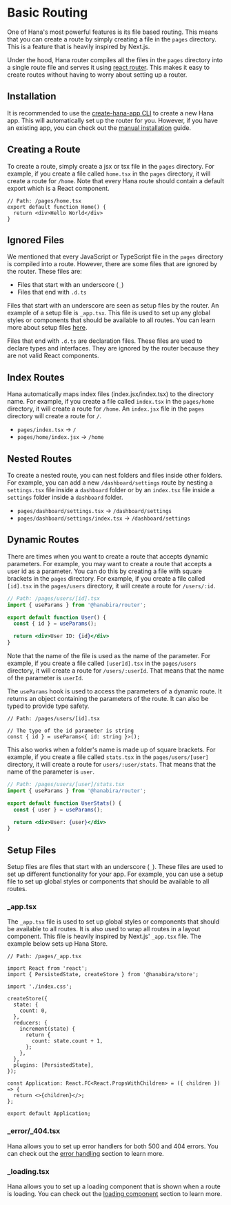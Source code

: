 <!-- markdownlint-disable no-inline-html -->
# Basic Routing

<!-- <script setup>
import VideoDocs from '/@theme/components/VideoDocs.vue'
</script> -->

One of Hana's most powerful features is its file based routing. This means that you can create a route by simply creating a file in the `pages` directory. This is a feature that is heavily inspired by Next.js.

Under the hood, Hana router compiles all the files in the `pages` directory into a single route file and serves it using [react router](https://reactrouter.com/). This makes it easy to create routes without having to worry about setting up a router.

## Installation

It is recommended to use the [create-hana-app CLI](/docs/cli/) to create a new Hana app. This will automatically set up the router for you. However, if you have an existing app, you can check out the [manual installation](/docs/introduction/installation.html#manual-setup) guide.

## Creating a Route

To create a route, simply create a jsx or tsx file in the `pages` directory. For example, if you create a file called `home.tsx` in the `pages` directory, it will create a route for `/home`. Note that every Hana route should contain a default export which is a React component.

```tsx
// Path: /pages/home.tsx
export default function Home() {
  return <div>Hello World</div>
}
```

## Ignored Files

We mentioned that every JavaScript or TypeScript file in the `pages` directory is compiled into a route. However, there are some files that are ignored by the router. These files are:

- Files that start with an underscore (`_`)
- Files that end with `.d.ts`

Files that start with an underscore are seen as setup files by the router. An example of a setup file is `_app.tsx`. This file is used to set up any global styles or components that should be available to all routes. You can learn more about setup files [here](/docs/routing/#setup-files).

Files that end with `.d.ts` are declaration files. These files are used to declare types and interfaces. They are ignored by the router because they are not valid React components.

## Index Routes

Hana automatically maps index files (index.jsx/index.tsx) to the directory name. For example, if you create a file called `index.tsx` in the `pages/home` directory, it will create a route for `/home`. An `index.jsx` file in the `pages` directory will create a route for `/`.

- `pages/index.tsx` -> `/`
- `pages/home/index.jsx` -> `/home`

## Nested Routes

To create a nested route, you can nest folders and files inside other folders. For example, you can add a new `/dashboard/settings` route by nesting a `settings.tsx` file inside a `dashboard` folder or by an `index.tsx` file inside a `settings` folder inside a `dashboard` folder.

- `pages/dashboard/settings.tsx` -> `/dashboard/settings`
- `pages/dashboard/settings/index.tsx` -> `/dashboard/settings`

## Dynamic Routes

There are times when you want to create a route that accepts dynamic parameters. For example, you may want to create a route that accepts a user id as a parameter. You can do this by creating a file with square brackets in the `pages` directory. For example, if you create a file called `[id].tsx` in the `pages/users` directory, it will create a route for `/users/:id`.

```jsx
// Path: /pages/users/[id].tsx
import { useParams } from '@hanabira/router';

export default function User() {
  const { id } = useParams();

  return <div>User ID: {id}</div>
}
```

Note that the name of the file is used as the name of the parameter. For example, if you create a file called `[userId].tsx` in the `pages/users` directory, it will create a route for `/users/:userId`. That means that the name of the parameter is `userId`.

The `useParams` hook is used to access the parameters of a dynamic route. It returns an object containing the parameters of the route. It can also be typed to provide type safety.

```tsx
// Path: /pages/users/[id].tsx

// The type of the id parameter is string
const { id } = useParams<{ id: string }>();
```

This also works when a folder's name is made up of square brackets. For example, if you create a file called `stats.tsx` in the `pages/users/[user]` directory, it will create a route for `users/:user/stats`. That means that the name of the parameter is `user`.

```jsx
// Path: /pages/users/[user]/stats.tsx
import { useParams } from '@hanabira/router';

export default function UserStats() {
  const { user } = useParams();

  return <div>User: {user}</div>
}
```

## Setup Files

Setup files are files that start with an underscore (`_`). These files are used to set up different functionality for your app. For example, you can use a setup file to set up global styles or components that should be available to all routes.

### _app.tsx

The `_app.tsx` file is used to set up global styles or components that should be available to all routes. It is also used to wrap all routes in a layout component. This file is heavily inspired by Next.js' `_app.tsx` file. The example below sets up Hana Store.

```tsx
// Path: /pages/_app.tsx

import React from 'react';
import { PersistedState, createStore } from '@hanabira/store';

import './index.css';

createStore({
  state: {
    count: 0,
  },
  reducers: {
    increment(state) {
      return {
        count: state.count + 1,
      };
    },
  },
  plugins: [PersistedState],
});

const Application: React.FC<React.PropsWithChildren> = ({ children }) => {
  return <>{children}</>;
};

export default Application;
```

### _error/_404.tsx

Hana allows you to set up error handlers for both 500 and 404 errors. You can check out the [error handling](/docs/routing/errors) section to learn more.

### _loading.tsx

Hana allows you to set up a loading component that is shown when a route is loading. You can check out the [loading component](/docs/routing/loading) section to learn more.
